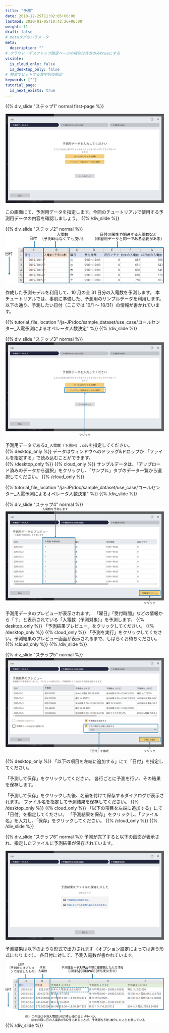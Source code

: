 ```yaml
---
title: "予測"
date: 2018-12-29T11:02:05+06:00
lastmod: 2020-01-05T10:42:26+06:00
weight: 11
draft: false
# metaタグのパラメータ
meta:
  description: ""
# クラウド・デスクトップ限定ページの場合は片方のみtrueにする
visible:
  is_cloud_only: false
  is_desktop_only: false
# 検索でヒットする文字列の指定
keywords: [""]
tutorial_page:
  is_next_exists: true
---
```


{{% div_slide "ステップ1" normal first-page %}}

![](../img/t_slide15.png)

この画面にて、予測用データを指定します。今回のチュートリアルで使用する予測用データの内容を確認しましょう。
{{% /div_slide %}}

{{% div_slide "ステップ2" normal %}}
![](../img/t_slide16.png)

作成した予測モデルを利用して、10 月の全 31 日分の入電数を予測します。
本チュートリアルでは、事前に準備した、予測用のサンプルデータを利用します。
以下の通り、予測したい日付（ここでは 10/1 ～ 10/31）の情報が書かれています。

{{% tutorial_file_location "/ja-JP/doc/sample_dataset/use_case/コールセンター_入電予測によるオペレータ人数決定" %}}
{{% /div_slide %}}

{{% div_slide "ステップ3" normal %}}
![](../img/t_slide17.png)

予測用データである`2_入電数（予測用）.csv`を指定してください。<br/>
{{% desktop_only %}}
データはウィンドウへのドラッグ&ドロップか 「ファイルを指定する」で読み込むことができます。<br/>
{{% /desktop_only %}}
{{% cloud_only %}}
サンプルデータは、「アップロード済みのデータから選択」をクリックし、「サンプル」タブのデータ一覧から選択してください。
{{% /cloud_only %}}

{{% tutorial_file_location "/ja-JP/doc/sample_dataset/use_case/コールセンター_入電予測によるオペレータ人数決定" %}}
{{% /div_slide %}}

{{% div_slide "ステップ4" normal %}}
![](../img/t_slide21.png)

予測用データのプレビューが表示されます。
「曜日」「受付時間」などの情報から「？」と表示されている「入電数（予測対象）」を予測します。
{{% desktop_only %}}
「予測結果プレビュー」をクリックしてください。
{{% /desktop_only %}}
{{% cloud_only %}}
「予測を実行」をクリックしてください。予測結果のプレビュー画面が表示されるまで、しばらくお待ちください。
{{% /cloud_only %}}
{{% /div_slide %}}

{{% div_slide "ステップ5" normal %}}
![](../img/t_slide22.png)

{{% desktop_only %}}
「以下の項目を左端に追加する」にて「日付」を指定してください。

「予測して保存」をクリックしてください。
各行ごとに予測を行い、その結果を保存します。

「予測して保存」をクリックした後、名前を付けて保存するダイアログが表示されます。
ファイル名を指定して予測結果を保存してください。
{{% /desktop_only %}}
{{% cloud_only %}}
「以下の項目を左端に追加する」にて「日付」を指定してください。
「予測結果を保存」をクリックし、「ファイル名」を入力し、「保存」をクリックしてください。
{{% /cloud_only %}}
{{% /div_slide %}}

{{% div_slide "ステップ6" normal %}}
予測が完了すると以下の画面が表示され、指定したファイルに予測結果が保存されています。

![](../img/t_slide23.png)

予測結果は以下のような形式で出力されます（オプション設定によっては違う形式になります）。
各日付に対して、予測入電数が書かれています。

![](../img/t_slide19.png)
{{% /div_slide %}}
